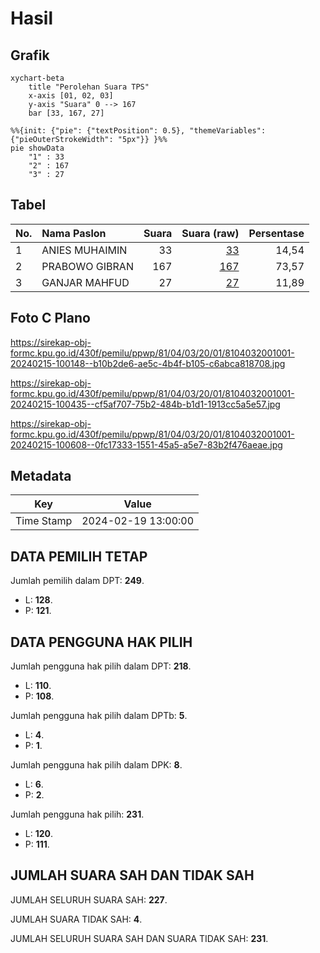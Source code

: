 # Hasil

## Grafik

```mermaid
xychart-beta
    title "Perolehan Suara TPS"
    x-axis [01, 02, 03]
    y-axis "Suara" 0 --> 167
    bar [33, 167, 27]
```

```mermaid
%%{init: {"pie": {"textPosition": 0.5}, "themeVariables": {"pieOuterStrokeWidth": "5px"}} }%%
pie showData
    "1" : 33
    "2" : 167
    "3" : 27
```

## Tabel

| No. | Nama Paslon    | Suara | Suara (raw) | Persentase |
|:--- |:-------------- | -----:| -----------:| ----------:|
| 1   | ANIES MUHAIMIN | 33    | [33][p-1]   | 14,54      |
| 2   | PRABOWO GIBRAN | 167   | [167][p-2]  | 73,57      |
| 3   | GANJAR MAHFUD  | 27    | [27][p-3]   | 11,89      |


[p-1]: https://github.com/gigit-pemilu/pemilu-2024-81-maluku/blob/main/pilpres/hitung-suara/sub/81-maluku/sub/04-buru/sub/03-waeapo/sub/2001-savana-jaya/sub/001-tps/sub/paslon-1.txt
[p-2]: https://github.com/gigit-pemilu/pemilu-2024-81-maluku/blob/main/pilpres/hitung-suara/sub/81-maluku/sub/04-buru/sub/03-waeapo/sub/2001-savana-jaya/sub/001-tps/sub/paslon-2.txt
[p-3]: https://github.com/gigit-pemilu/pemilu-2024-81-maluku/blob/main/pilpres/hitung-suara/sub/81-maluku/sub/04-buru/sub/03-waeapo/sub/2001-savana-jaya/sub/001-tps/sub/paslon-3.txt

## Foto C Plano

https://sirekap-obj-formc.kpu.go.id/430f/pemilu/ppwp/81/04/03/20/01/8104032001001-20240215-100148--b10b2de6-ae5c-4b4f-b105-c6abca818708.jpg

https://sirekap-obj-formc.kpu.go.id/430f/pemilu/ppwp/81/04/03/20/01/8104032001001-20240215-100435--cf5af707-75b2-484b-b1d1-1913cc5a5e57.jpg

https://sirekap-obj-formc.kpu.go.id/430f/pemilu/ppwp/81/04/03/20/01/8104032001001-20240215-100608--0fc17333-1551-45a5-a5e7-83b2f476aeae.jpg


## Metadata

| Key        | Value               |
| ---------- | ------------------- |
| Time Stamp | 2024-02-19 13:00:00 |


## DATA PEMILIH TETAP

Jumlah pemilih dalam DPT: **249**.
 * L: **128**.
 * P: **121**.

## DATA PENGGUNA HAK PILIH

Jumlah pengguna hak pilih dalam DPT: **218**.
 * L: **110**.
 * P: **108**.

Jumlah pengguna hak pilih dalam DPTb: **5**.
 * L: **4**.
 * P: **1**.

Jumlah pengguna hak pilih dalam DPK: **8**.
 * L: **6**.
 * P: **2**.

Jumlah pengguna hak pilih: **231**.
 * L: **120**.
 * P: **111**.

## JUMLAH SUARA SAH DAN TIDAK SAH

JUMLAH SELURUH SUARA SAH: **227**.

JUMLAH SUARA TIDAK SAH: **4**.

JUMLAH SELURUH SUARA SAH DAN SUARA TIDAK SAH: **231**.


